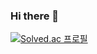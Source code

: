 ### Hi there 👋

[![Solved.ac 프로필](http://mazassumnida.wtf/api/v2/generate_badge?boj=goromon)](https://solved.ac/goromon)
